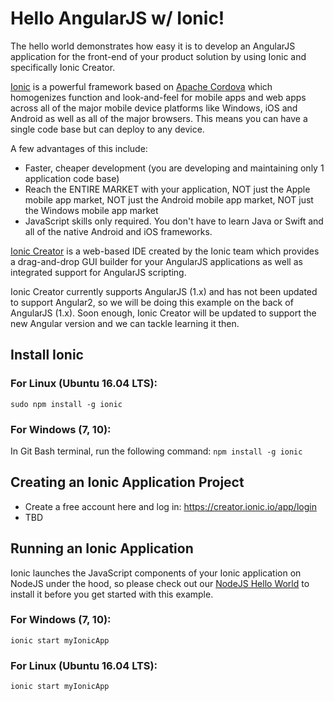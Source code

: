# Hello AngularJS w/ Ionic!
The hello world demonstrates how easy it is to develop an AngularJS application
for the front-end of your product solution by using Ionic and
specifically Ionic Creator.

[Ionic](https://ionicframework.com/) is a powerful framework based on [Apache Cordova](https://cordova.apache.org/)
which homogenizes function and
look-and-feel for mobile apps and web apps across all of the major
mobile device platforms like Windows, iOS and Android as well as all of the major browsers.
This means you can have a single code base but can deploy to any device.

A few advantages of this include:
-   Faster, cheaper development (you are developing and maintaining only 1 application code base)
-   Reach the ENTIRE MARKET with your application, NOT just the Apple mobile app market, NOT just the Android mobile app market, NOT just the Windows mobile app market
-   JavaScript skills only required. You don't have to learn Java or Swift and all of the native Android and iOS frameworks.

[Ionic Creator](http://ionic.io/products/creator) is a web-based IDE created by the Ionic team which provides
a drag-and-drop GUI builder for your AngularJS applications as well as integrated
support for AngularJS scripting.

Ionic Creator currently supports AngularJS (1.x) and has not been updated to
support Angular2, so we will be doing this example on the
back of AngularJS (1.x).  Soon enough, Ionic Creator will be updated to support
the new Angular version and we can tackle learning it then.

## Install Ionic
### For Linux (Ubuntu 16.04 LTS):
`sudo npm install -g ionic`

### For Windows (7, 10):
In Git Bash terminal, run the following command:
`npm install -g ionic`

## Creating an Ionic Application Project
-   Create a free account here and log in: https://creator.ionic.io/app/login
-   TBD

## Running an Ionic Application
Ionic launches the JavaScript components of your Ionic application
on NodeJS under the hood, so please check out our [NodeJS Hello World](https://github.com/bdmossma/hellogit/tree/master/js/hellonodejs)
to install it before you get started with this example.

### For Windows (7, 10):
`ionic start myIonicApp`

### For Linux (Ubuntu 16.04 LTS):
`ionic start myIonicApp`
